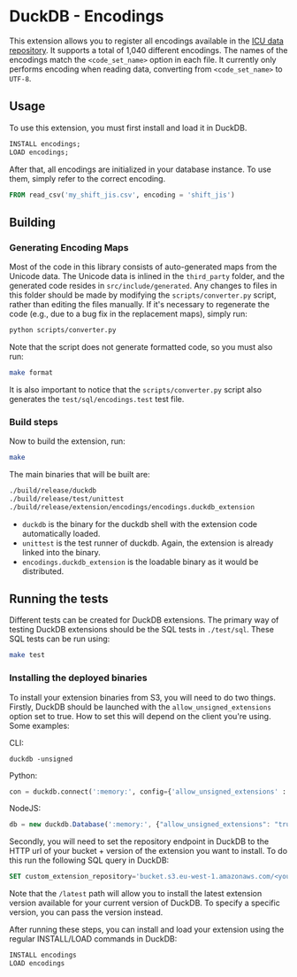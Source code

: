 # DuckDB - Encodings

This extension allows you to register all encodings available in the [ICU data repository](https://github.com/unicode-org/icu-data/tree/main/charset/data/ucm). It supports a total of 1,040 different encodings. The names of the encodings match the `<code_set_name>` option in each file. 
It currently only performs encoding when reading data, converting from `<code_set_name>` to `UTF-8`.

## Usage
To use this extension, you must first install and load it in DuckDB.

```sql
INSTALL encodings;
LOAD encodings;
```

After that, all encodings are initialized in your database instance. To use them, simply refer to the correct encoding.

```sql
FROM read_csv('my_shift_jis.csv', encoding = 'shift_jis')
```

## Building
### Generating Encoding Maps
Most of the code in this library consists of auto-generated maps from the Unicode data. The Unicode data is inlined in the `third_party` folder, and the generated code resides in `src/include/generated`. Any changes to files in this folder should be made by modifying the `scripts/converter.py` script, rather than editing the files manually.
If it's necessary to regenerate the code (e.g., due to a bug fix in the replacement maps), simply run:
```bash
python scripts/converter.py
```

Note that the script does not generate formatted code, so you must also run:
```bash
make format
```

It is also important to notice that the `scripts/converter.py` script also generates the `test/sql/encodings.test` test file.

### Build steps
Now to build the extension, run:
```sh
make
```
The main binaries that will be built are:
```sh
./build/release/duckdb
./build/release/test/unittest
./build/release/extension/encodings/encodings.duckdb_extension
```
- `duckdb` is the binary for the duckdb shell with the extension code automatically loaded.
- `unittest` is the test runner of duckdb. Again, the extension is already linked into the binary.
- `encodings.duckdb_extension` is the loadable binary as it would be distributed.

## Running the tests
Different tests can be created for DuckDB extensions. The primary way of testing DuckDB extensions should be the SQL tests in `./test/sql`. These SQL tests can be run using:
```sh
make test
```

### Installing the deployed binaries
To install your extension binaries from S3, you will need to do two things. Firstly, DuckDB should be launched with the
`allow_unsigned_extensions` option set to true. How to set this will depend on the client you're using. Some examples:

CLI:
```shell
duckdb -unsigned
```

Python:
```python
con = duckdb.connect(':memory:', config={'allow_unsigned_extensions' : 'true'})
```

NodeJS:
```js
db = new duckdb.Database(':memory:', {"allow_unsigned_extensions": "true"});
```

Secondly, you will need to set the repository endpoint in DuckDB to the HTTP url of your bucket + version of the extension
you want to install. To do this run the following SQL query in DuckDB:
```sql
SET custom_extension_repository='bucket.s3.eu-west-1.amazonaws.com/<your_extension_name>/latest';
```
Note that the `/latest` path will allow you to install the latest extension version available for your current version of
DuckDB. To specify a specific version, you can pass the version instead.

After running these steps, you can install and load your extension using the regular INSTALL/LOAD commands in DuckDB:
```sql
INSTALL encodings
LOAD encodings
```
